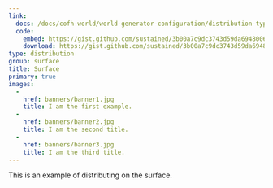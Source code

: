 ```yaml
---
link:
  docs: /docs/cofh-world/world-generator-configuration/distribution-types/surface/
  code:
    embed: https://gist.github.com/sustained/3b00a7c9dc3743d59da6948006badc4d.js
    download: https://gist.github.com/sustained/3b00a7c9dc3743d59da6948006badc4d/archive/fa185bd33ab859e498860c8323dc3c60ee8109b7.zip
type: distribution
group: surface
title: Surface
primary: true
images:
  -
    href: banners/banner1.jpg
    title: I am the first example.
  -
    href: banners/banner2.jpg
    title: I am the second title.
  -
    href: banners/banner3.jpg
    title: I am the third title.
---
```


This is an example of distributing on the surface.
